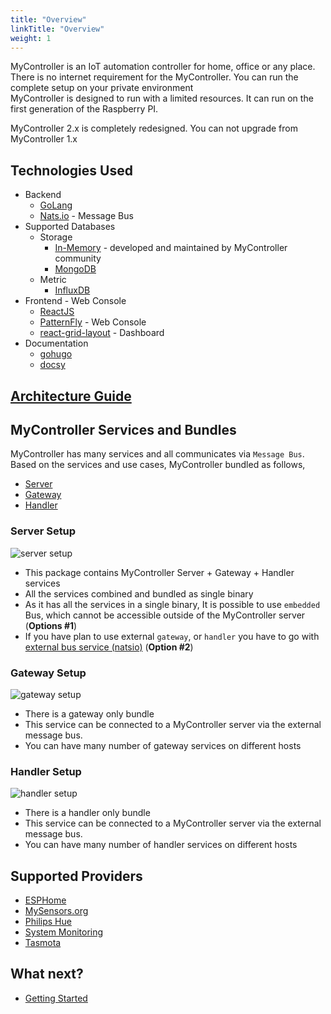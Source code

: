 ```yaml
---
title: "Overview"
linkTitle: "Overview"
weight: 1
---
```


MyController is an IoT automation controller for home, office or any place.<br>
There is no internet requirement for the MyController.
You can run the complete setup on your private environment<br>
MyController is designed to run with a limited resources.
It can run on the first generation of the Raspberry PI.<br>

MyController 2.x is completely redesigned. You can not upgrade from MyController 1.x

## Technologies Used
* Backend
  * [GoLang](https://golang.org/)
  * [Nats.io](https://nats.io/) - Message Bus
* Supported Databases
  * Storage
    * [In-Memory](https://github.com/mycontroller-org/server/tree/master/plugin/database/storage/memory) - developed and maintained by MyController community
    * [MongoDB](https://www.mongodb.com/)
  * Metric
    * [InfluxDB](https://www.influxdata.com/products/influxdb/)
* Frontend - Web Console
  * [ReactJS](https://reactjs.org/)
  * [PatternFly](https://www.patternfly.org/) - Web Console
  * [react-grid-layout](https://github.com/react-grid-layout/react-grid-layout) - Dashboard
* Documentation
  * [gohugo](https://gohugo.io/)
  * [docsy](https://www.docsy.dev/)

## [Architecture Guide](/docs/overview/architecture/)

## MyController Services and Bundles
MyController has many services and all communicates via `Message Bus`.<br>
Based on the services and use cases, MyController bundled as follows,
  - [Server](#server-setup)
  - [Gateway](#gateway-setup)
  - [Handler](#handler-setup)

### Server Setup
![server setup](/doc-images/server-setup.png)
* This package contains MyController Server + Gateway + Handler services
* All the services combined and bundled as single binary
* As it has all the services in a single binary, It is possible to use `embedded` Bus, which cannot be accessible outside of the MyController server (**Options #1**)
* If you have plan to use external `gateway`, or `handler` you have to go with [external bus service (natsio)](/docs/getting-started/install-natsio/) (**Option #2**)

### Gateway Setup
![gateway setup](/doc-images/gateway-setup.png)
* There is a gateway only bundle
* This service can be connected to a MyController server via the external message bus.
* You can have many number of gateway services on different hosts

### Handler Setup
![handler setup](/doc-images/handler-setup.png)
* There is a handler only bundle
* This service can be connected to a MyController server via the external message bus.
* You can have many number of handler services on different hosts

## Supported Providers
* [ESPHome](https://esphome.io/)
* [MySensors.org](https://www.mysensors.org/)
* [Philips Hue](https://www.philips-hue.com/en-in)
* [System Monitoring](/docs/user-interface/resources/gateway-system-monitoring/)
* [Tasmota](https://tasmota.github.io/)

## What next?
* [Getting Started](/docs/getting-started/)

